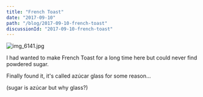 ```yaml
---
title: "French Toast"
date: "2017-09-10"
path: "/blog/2017-09-10-french-toast"
discussionId: "2017-09-10-french-toast"
---
```


![img_6141.jpg](https://mcquadeblog.files.wordpress.com/blog/2017/09/img_6141-e1505101534652.jpg)

I had wanted to make French Toast for a long time here but could never find powdered sugar.

Finally found it, it's called azúcar glass for some reason...

(sugar is azúcar but why glass?)
